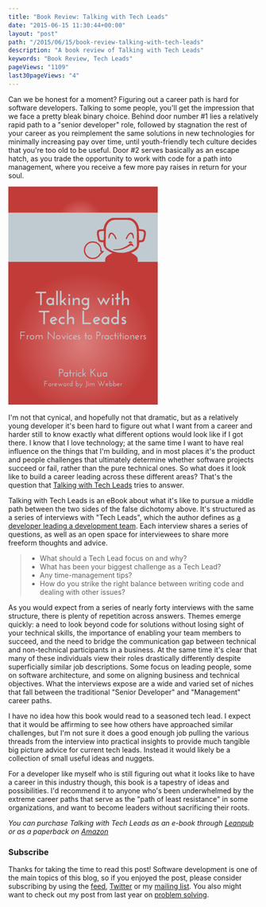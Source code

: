```yaml
---
title: "Book Review: Talking with Tech Leads"
date: "2015-06-15 11:30:44+00:00"
layout: "post"
path: "/2015/06/15/book-review-talking-with-tech-leads"
description: "A book review of Talking with Tech Leads"
keywords: "Book Review, Tech Leads"
pageViews: "1109"
last30pageViews: "4"
---
```


Can we be honest for a moment?  Figuring out a career path is hard for software developers.  Talking to some people, you'll get the impression that we face a pretty bleak binary choice.  Behind door number #1 lies a relatively rapid path to a "senior developer" role, followed by stagnation the rest of your career as you reimplement the same solutions in new technologies for minimally increasing pay over time, until youth-friendly tech culture decides that you're too old to be useful.  Door #2 serves basically as an escape hatch, as you trade the opportunity to work with code for a path into management, where you receive a few more pay raises in return for your soul.

![Talking with Tech Leads Cover](/posts/images/twtl.png)

I'm not that cynical, and hopefully not that dramatic, but as a relatively young developer it's been hard to figure out what I want from a career and harder still to know exactly what different options would look like if I got there.  I know that I love technology; at the same time I want to have real influence on the things that I'm building, and in most places it's the product and people challenges that ultimately determine whether software projects succeed or fail, rather than the pure technical ones.  So what does it look like to build a career leading across these different areas? That's the question that [Talking with Tech Leads][twtl] tries to answer.

Talking with Tech Leads is an eBook about what it's like to pursue a middle path between the two sides of the false dichotomy above.  It's structured as a series of interviews with "Tech Leads", which the author defines as [a developer leading a development team][techleaddef].  Each interview shares a series of questions, as well as an open space for interviewees to share more freeform thoughts and advice.

> - What should a Tech Lead focus on and why?
> - What has been your biggest challenge as a Tech Lead?
> - Any time-management tips?
> - How do you strike the right balance between writing code and dealing with other issues?

As you would expect from a series of nearly forty interviews with the same structure, there is plenty of repetition across answers.  Themes emerge quickly: a need to look beyond code for solutions without losing sight of your technical skills, the importance of enabling your team members to succeed, and the need to bridge the communication gap between technical and non-technical participants in a business.  At the same time it's clear that many of these individuals view their roles drastically differently despite superficially similar job descriptions.  Some focus on leading people, some on software architecture, and some on aligning business and technical objectives.  What the interviews expose are a wide and varied set of niches that fall between the traditional "Senior Developer" and "Management" career paths.

I have no idea how this book would read to a seasoned tech lead.  I expect that it would be affirming to see how others have approached similar challenges, but I'm not sure it does a good enough job pulling the various threads from the interview into practical insights to provide much tangible big picture advice for current tech leads.  Instead it would likely be a collection of small useful ideas and nuggets.

For a developer like myself who is still figuring out what it looks like to have a career in this industry though, this book is a tapestry of ideas and possibilities.  I'd recommend it to anyone who's been underwhelmed by the extreme career paths that serve as the "path of least resistance" in some organizations, and want to become leaders without sacrificing their roots.

*You can purchase Talking with Tech Leads as an e-book through [Leanpub][twtl] or as a paperback on [Amazon][amzn]*


### Subscribe

Thanks for taking the time to read this post!  Software development is one of the main topics of this blog, so if you enjoyed the post, please consider subscribing by using the [feed](http://feedpress.me/benmccormick), [Twitter](http://twitter.com/benmccormickorg) or my [mailing list](http://eepurl.com/WFYon). You also might want to check out my post from last year on [problem solving][debug].


[twtl]: https://leanpub.com/talking-with-tech-leads?a=3a4Srv2pP9p87WQ_eoDoGp
[techleaddef]: https://www.thekua.com/atwork/2014/11/the-definition-of-a-tech-lead/
[debug]: http://benmccormick.org/2014/08/19/the-debugging-toolbox/
[amzn]: http://amzn.to/1KQdC90
